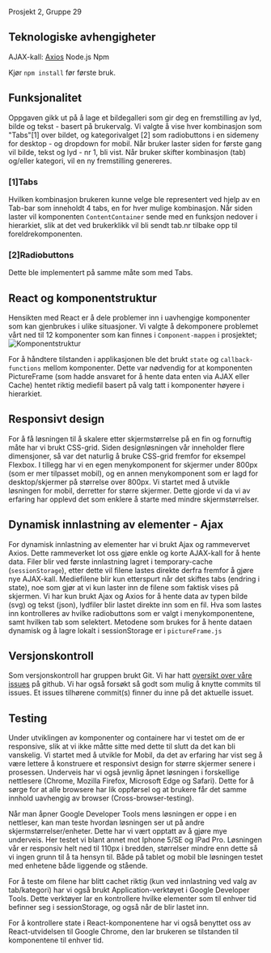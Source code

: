 Prosjekt 2, Gruppe 29

## Teknologiske avhengigheter
AJAX-kall: [Axios](https://github.com/axios/axios)
Node.js
Npm

Kjør `npm install` før første bruk. 

## Funksjonalitet

Oppgaven gikk ut på å lage et bildegalleri som gir deg en fremstilling av lyd, bilde og tekst - basert på brukervalg. Vi valgte å vise hver kombinasjon som "Tabs"[1] over bildet, og kategorivalget [2] som radiobuttons i en sidemeny for desktop - og dropdown for mobil. Når bruker laster siden for første gang vil bilde, tekst og lyd - nr 1,  bli vist. Når bruker skifter kombinasjon (tab) og/eller kategori, vil en ny fremstilling genereres. 

### [1]Tabs
Hvilken kombinasjon brukeren kunne velge ble representert ved hjelp av en Tab-bar som inneholdt 4 tabs, en for hver mulige kombinasjon. Når siden laster vil komponenten `ContentContainer` sende med en funksjon nedover i hierarkiet, slik at det ved brukerklikk vil bli sendt tab.nr tilbake opp til foreldrekomponenten. 

### [2]Radiobuttons
Dette ble implementert på samme måte som med Tabs. 

## React og komponentstruktur
Hensikten med React er å dele problemer inn i uavhengige komponenter som kan gjenbrukes i ulike situasjoner. Vi valgte å dekomponere problemet vårt ned til 12 komponenter som kan finnes i `Component-mappen` i prosjektet;
![Komponentstruktur](https://user-images.githubusercontent.com/20125339/45820011-1542cf00-bce6-11e8-946a-06e7e6bc8125.png)

For å håndtere tilstanden i applikasjonen ble det brukt `state` og `callback-functions` mellom komponenter. Dette var nødvendig for at komponenten PictureFrame (som hadde ansvaret for å hente data enten via AJAX eller Cache) hentet riktig mediefil basert på valg tatt i komponenter høyere i hierarkiet.

## Responsivt design
For å få løsningen til å skalere etter skjermstørrelse på en fin og fornuftig måte har vi brukt CSS-grid. Siden designløsningen vår inneholder flere dimensjoner, så var det naturlig å bruke CSS-grid fremfor for eksempel Flexbox. 
I tillegg har vi en egen menykomponent for skjermer under 800px (som er mer tilpasset mobil), og en annen menykomponent som er lagd for desktop/skjermer på størrelse over 800px. Vi startet med å utvikle løsningen for mobil, derretter for større skjermer. Dette gjorde vi da vi av erfaring har opplevd det som enklere å starte med mindre skjermstørrelser. 

## Dynamisk innlastning av elementer - Ajax
For dynamisk innlastning av elementer har vi brukt Ajax og rammevervet Axios. Dette rammeverket lot oss gjøre enkle og korte AJAX-kall for å hente data. Filer blir ved første innlastning lagret i temporary-cache (`sessionStorage`), etter dette vil filene lastes direkte derfra fremfor å gjøre nye AJAX-kall. Mediefilene blir kun etterspurt når det skiftes tabs (endring i state), noe som gjør at vi kun laster inn de filene som faktisk vises på skjermen. Vi har kun brukt Ajax og Axios for å hente data av typen bilde (svg) og tekst (json), lydfiler blir lastet direkte inn som en fil. Hva som lastes inn kontrolleres av hvilke radiobuttons som er valgt i menykomponentene, samt hvilken tab som selektert. Metodene som brukes for å hente dataen dynamisk og å lagre lokalt i sessionStorage er i `pictureFrame.js`


## Versjonskontroll
Som versjonskontroll har gruppen brukt Git. Vi har hatt [oversikt over våre issues](https://github.com/IT2810/it2810-webutvikling-h18-prosjekt-2-gruppe--29/issues) på github. Vi har også forsøkt så godt som mulig å knytte commits til issues. Et issues tilhørene commit(s) finner du inne på det aktuelle issuet. 
 

##  Testing
Under utviklingen av komponenter og containere har vi testet om de er responsive, slik at vi ikke måtte sitte med dette til slutt da det kan bli vanskelig. Vi startet med å utvikle for Mobil, da det av erfaring har vist seg å være lettere å konstruere et responsivt design for større skjermer senere i prosessen. Underveis har vi også jevnlig åpnet løsningen i forskellige nettlesere (Chrome, Mozilla Firefox, Microsoft Edge og Safari). Dette for å sørge for at alle browsere har lik oppførsel og at brukere får det samme innhold uavhengig av browser (Cross-browser-testing). 

Når man åpner Google Developer Tools mens løsningen er oppe i en nettleser, kan man teste hvordan løsningen ser ut på andre skjermstørrelser/enheter. Dette har vi vært opptatt av å gjøre mye underveis. Her testet vi blant annet mot Iphone 5/SE og IPad Pro. Løsningen vår er responsiv helt ned til 110px i bredden, størrelser mindre enn dette så vi ingen grunn til å ta hensyn til. Både på tablet og mobil ble løsningen testet med enhetene både liggende og stående. 

For å teste om filene har blitt cachet riktig (kun ved innlastning ved valg av tab/kategori) har vi også brukt Application-verktøyet i Google Developer Tools. Dette verktøyer lar en kontrollere hvilke elementer som til enhver tid befinner seg i sessionStorage, og også når de blir lastet inn. 

For å kontrollere state i React-komponentene har vi også benyttet oss av React-utvidelsen til Google Chrome, den lar brukeren se tilstanden til komponentene til enhver tid. 


